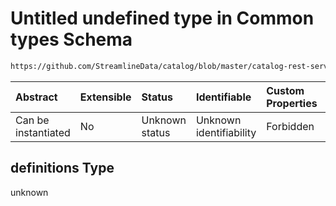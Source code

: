 # Untitled undefined type in Common types Schema

```txt
https://github.com/StreamlineData/catalog/blob/master/catalog-rest-service/src/main/resources/json/schema/type/common.json#/definitions
```



| Abstract            | Extensible | Status         | Identifiable            | Custom Properties | Additional Properties | Access Restrictions | Defined In                                                     |
| :------------------ | :--------- | :------------- | :---------------------- | :---------------- | :-------------------- | :------------------ | :------------------------------------------------------------- |
| Can be instantiated | No         | Unknown status | Unknown identifiability | Forbidden         | Allowed               | none                | [common.json*](https://github.com/StreamlineData/catalog/blob/master/catalog-rest-service/src/main/resources/json/schema/type/common.json "open original schema") |

## definitions Type

unknown

